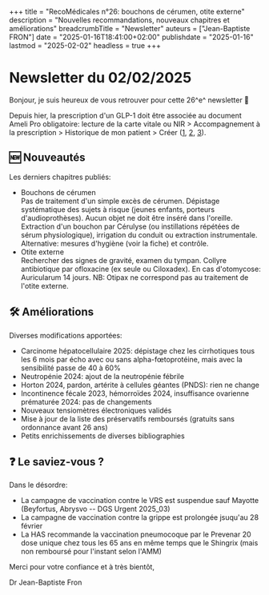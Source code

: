 +++
title = "RecoMédicales n°26: bouchons de cérumen, otite externe"
description = "Nouvelles recommandations, nouveaux chapitres et améliorations"
breadcrumbTitle = "Newsletter"
auteurs = ["Jean-Baptiste FRON"]
date = "2025-01-16T18:41:00+02:00"
publishdate = "2025-01-16"
lastmod = "2025-02-02"
headless = true
+++

# Newsletter du 02/02/2025

Bonjour, je suis heureux de vous retrouver pour cette 26^e^ newsletter 📰

Depuis hier, la prescription d'un GLP-1 doit être associée au document Ameli Pro obligatoire: lecture de la carte vitale ou NIR > Accompagnement à la prescription > Historique de mon patient > Créer ([1](https://www.legifrance.gouv.fr/jorf/id/JORFTEXT000050976378), [2](https://www.legifrance.gouv.fr/jorf/id/JORFTEXT000050976404), [3](https://www.legifrance.gouv.fr/jorf/id/JORFTEXT000050976456)).

## 🆕 Nouveautés

Les derniers chapitres publiés:

- Bouchons de cérumen  
  Pas de traitement d'un simple excès de cérumen. Dépistage systématique des sujets à risque (jeunes enfants, porteurs d'audioprothèses). Aucun objet ne doit être inséré dans l'oreille. Extraction d'un bouchon par Cérulyse (ou instillations répétées de sérum physiologique), irrigation du conduit ou extraction instrumentale. Alternative: mesures d'hygiène (voir la fiche) et contrôle.
- Otite externe  
  Rechercher des signes de gravité, examen du tympan. Collyre antibiotique par ofloxacine (ex seule ou Ciloxadex). En cas d'otomycose: Auricularum 14 jours. NB: Otipax ne correspond pas au traitement de l'otite externe.

## 🛠️ Améliorations

Diverses modifications apportées:

- Carcinome hépatocellulaire 2025: dépistage chez les cirrhotiques tous les 6 mois par écho avec ou sans alpha-fœtoprotéine, mais avec la sensibilité passe de 40 à 60%
- Neutropénie 2024: ajout de la neutropénie fébrile
- Horton 2024, pardon, artérite à cellules géantes (PNDS): rien ne change
- Incontinence fécale 2023, hémorroïdes 2024, insuffisance ovarienne prématurée 2024: pas de changements
- Nouveaux tensiomètres électroniques validés
- Mise à jour de la liste des préservatifs remboursés (gratuits sans ordonnance avant 26 ans)
- Petits enrichissements de diverses bibliographies

## ❓ Le saviez-vous ?

Dans le désordre:

- La campagne de vaccination contre le VRS est suspendue sauf Mayotte (Beyfortus, Abrysvo -- DGS Urgent 2025_03)
- La campagne de vaccination contre la grippe est prolongée jsuqu'au 28 février
- La HAS recommande la vaccination pneumocoque par le Prevenar 20 dose unique chez tous les 65 ans en même temps que le Shingrix (mais non remboursé pour l'instant selon l'AMM)

Merci pour votre confiance et à très bientôt,

Dr Jean-Baptiste Fron
